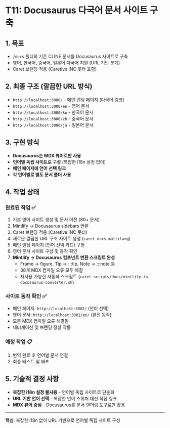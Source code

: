 # T11: Docusaurus 다국어 문서 사이트 구축

## 1. 목표
- `/docs` 폴더의 기존 CLINE 문서를 Docusaurus 사이트로 구축
- 영어, 한국어, 중국어, 일본어 다국어 지원 (URL 기반 분기)
- Caret 브랜딩 적용 (Caretive INC 풋터 포함)

## 2. 최종 구조 (깔끔한 URL 방식)
- `http://localhost:3000/` - 메인 랜딩 페이지 (다국어 링크)
- `http://localhost:3000/en` - 영어 문서
- `http://localhost:3000/ko` - 한국어 문서 
- `http://localhost:3000/zh` - 중국어 문서
- `http://localhost:3000/ja` - 일본어 문서

## 3. 구현 방식
- **Docusaurus는 MDX 뷰어로만 사용**
- **언어별 독립 사이트로 구성** (복잡한 i18n 설정 없이)
- **메인 페이지에 언어 선택 링크**
- **각 언어별로 별도 문서 폴더 사용**

## 4. 작업 상태

### 완료된 작업 ✅
1. 기본 영어 사이트 생성 및 문서 이전 (80+ 문서)
2. Mintlify → Docusaurus sidebars 변환
3. Caret 브랜딩 적용 (Caretive INC 풋터)
4. 새로운 깔끔한 URL 구조 사이트 생성 (`caret-docs-multilang`)
5. 메인 랜딩 페이지 (언어 선택 카드) 구현
6. 영어 문서 사이트 구성 및 동작 확인
7. **Mintlify → Docusaurus 컴포넌트 변환 스크립트 완성**
   - Frame → figure, Tip → :::tip, Note → :::note 등
   - 38개 MDX 컴파일 오류 모두 해결
   - 재사용 가능한 자동화 스크립트 (`caret-scripts/docs/mintlify-to-docusaurus-converter.sh`)

### 사이트 동작 확인 ✅
- 메인 페이지: `http://localhost:3002/` (언어 선택)
- 영어 문서: `http://localhost:3002/en/` (완전 동작)
- 모든 MDX 컴파일 오류 해결됨
- 네비게이션 및 브랜딩 정상 작동

### 예정 작업 📋
1. 번역 완료 후 언어별 문서 연결
2. 최종 테스트 및 배포

## 5. 기술적 결정 사항
- **복잡한 i18n 설정 불사용** - 언어별 독립 사이트로 단순화
- **URL 기반 언어 선택** - 복잡한 언어 스위처 대신 직접 링크
- **MDX 뷰어 중심** - Docusaurus를 문서 렌더링 도구로만 활용

---

**핵심**: 복잡한 i18n 없이 URL 기반으로 언어별 독립 사이트 구성